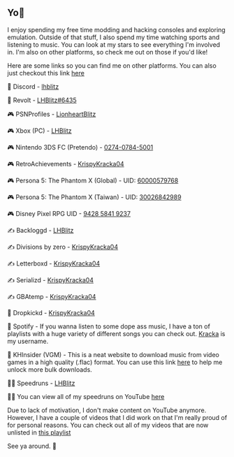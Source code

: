 ## Yo👋

I enjoy spending my free time modding and hacking consoles and exploring emulation. Outside of that stuff, I also spend my time watching sports and listening to music. You can look at my stars to see everything I'm involved in. I'm also on other platforms, so check me out on those if you'd like!

Here are some links so you can find me on other platforms. You can also just checkout this link [here](https://lhblitz.carrd.co/)

💬 Discord - [lhblitz](https://discord.com/users/692221013995552838)

💬 Revolt - [LHBlitz#6435](https://revolt.chat/)

🎮 PSNProfiles - [LionheartBlitz](https://psnprofiles.com/LionheartBlitz)

🎮 Xbox (PC) - [LHBlitz](https://www.xbox.com/play/user/LHBlitz)

🎮 Nintendo 3DS FC (Pretendo) - [0274-0784-5001](https://pretendo.network/)

🎮 RetroAchievements - [KrispyKracka04](https://retroachievements.org/user/KrispyKracka04)

🎮 Persona 5: The Phantom X (Global) - UID: [60000579768](https://persona5x.com/)

🎮 Persona 5: The Phantom X (Taiwan) - UID: [30026842989](https://www.p5x.com.tw/)

🎮 Disney Pixel RPG UID - [9428 5841 9237](https://d-rpg.com/en/)

✍️ Backloggd - [LHBlitz](https://bckl.gg/tml)

✍️ Divisions by zero - [KrispyKracka04](https://lemmy.dbzer0.com/u/KrispyKracka04)

✍️ Letterboxd - [KrispyKracka04](https://letterboxd.com/KrispyKracka04/)

✍️ Serializd - [KrispyKracka04](https://www.serializd.com/user/KrispyKracka04/profile)

✍️ GBAtemp - [KrispyKracka04](https://gbatemp.net/members/krispykracka04.521425/)

🤼 Dropkickd - [KrispyKracka04](https://www.dropkickd.com/profile/KrispyKracka04)

🎵 Spotify - If you wanna listen to some dope ass music, I have a ton of playlists with a huge variety of different songs you can check out. [Kracka](https://open.spotify.com/user/xlem2vbcm7aoh4zl98e8h0pub) is my username.

🎵 KHInsider (VGM) - This is a neat website to download music from video games in a high quality (.flac) format. You can use this link [here](https://downloads.khinsider.com/?u=2584164) to help me unlock more bulk downloads.

🏃‍♂️ Speedruns - [LHBlitz](https://www.speedrun.com/users/LHBlitz)

🏃‍♂️ You can view all of my speedruns on YouTube [here](https://youtube.com/playlist?list=PLdrn53m_yforpD-pnJ-Jg2-mtPhgV0eTa&feature=shared)

Due to lack of motivation, I don't make content on YouTube anymore. However, I have a couple of videos that I did work on that I'm really proud of for personal reasons. You can check out all of my videos that are now unlisted in [this playlist](https://youtube.com/playlist?list=PLdrn53m_yfopEWPVbOyqW_UBSM6zegmhT&feature=shared)

See ya around. 👋
